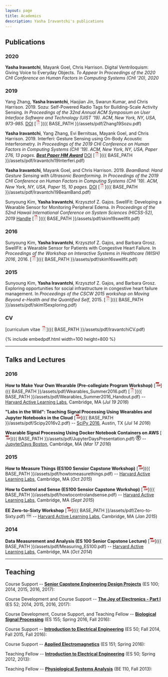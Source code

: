 ```yaml
---
layout: page
title: Academics
description: Yasha Iravantchi's publications
---
```



## Publications

### 2020

**Yasha Iravantchi**, Mayank Goel, Chris Harrison. Digital Ventriloquism: Giving Voice to Everyday Objects. *To Appear In Proceedings of the 2020 CHI Conference on Human Factors in Computing Systems (CHI ’20), 2020*

### 2019

Yang Zhang, **Yasha Iravantchi**, Haojian Jin, Swarun Kumar, and Chris Harrison. 2019. Sozu: Self-Powered Radio Tags for Building-Scale Activity Sensing. *In Proceedings of the 32nd Annual ACM Symposium on User Interface Software and Technology (UIST '19). ACM, New York, NY, USA, 973-985.* [DOI](https://doi.org/10.1145/3332165.3347952)
[![pdf](/assets/icons16/pdf-icon.png)]({{ BASE_PATH }}/assets/pdf/Zhang19Sozu.pdf)


**Yasha Iravantchi**, Yang Zhang, Evi Bernitsas, Mayank Goel, and Chris Harrison. 2019. Interferi: Gesture Sensing using On-Body Acoustic Interferometry. *In Proceedings of the 2019 CHI Conference on Human Factors in Computing Systems (CHI '19). ACM, New York, NY, USA, Paper 276, 13 pages.*  [**_Best Paper HM Award_**](https://doi.org/10.1145/3290605.3300506) [DOI](https://doi.org/10.1145/3290605.3300506)
[![pdf](/assets/icons16/pdf-icon.png)]({{ BASE_PATH }}/assets/pdf/Iravantchi19Interferi.pdf)


**Yasha Iravantchi**, Mayank Goel, and Chris Harrison. 2019. *BeamBand: Hand Gesture Sensing with Ultrasonic Beamforming. In Proceedings of the 2019 CHI Conference on Human Factors in Computing Systems (CHI '19). ACM, New York, NY, USA, Paper 15, 10 pages.* [DOI](https://doi.org/10.1145/3290605.3300245) 
[![pdf](/assets/icons16/pdf-icon.png)]({{ BASE_PATH }}/assets/pdf/Iravantchi19BeamBand.pdf)


Sunyoung Kim, **Yasha Iravantchi**, Krzysztof Z. Gajos. SwellFit: Developing a Wearable Sensor for Monitoring Peripheral Edema. *In Proceedings of the 52nd Hawaii International Conference on System Sciences (HICSS-52), 2019*
[Handle](https://scholarspace.manoa.hawaii.edu/handle/10125/59823) 
[![pdf](/assets/icons16/pdf-icon.png)]({{ BASE_PATH }}/assets/pdf/skim19swellfit.pdf)

### 2016

Sunyoung Kim, **Yasha Iravantchi**, Krzysztof Z. Gajos, and Barbara Grosz. SwellFit: a Wearable Sensor for Patients with Congestive Heart Failure. In *Proceedings of the Workshop on Interactive Systems in Healthcare (WISH) 2016*, 2016.
[![pdf](/assets/icons16/pdf-icon.png)]({{ BASE_PATH }}/assets/pdf/skim16swellfit.pdf)


### 2015

Sunyoung Kim, **Yasha Iravantchi**, Krzysztof Z. Gajos, and Barbara Grosz. Exploring opportunities for social infrastructure in congestive heart failure management. In *Proceedings of the CSCW 2015 workshop on Moving Beyond e-Health and the Quantified Self*, 2015.
[![pdf](/assets/icons16/pdf-icon.png)]({{ BASE_PATH }}/assets/pdf/skim15exploring.pdf)

### CV

[curriculum vitae ![CV as pdf](/assets/icons16/pdf-icon.png)]({{ BASE_PATH }}/assets/pdf/IravantchiCV.pdf)

{% include embedpdf.html width=100 height=800 %}


---

## Talks and Lectures

###  2016

**How to Make Your Own Wearable (Pre-collegiate Program Workshop)**
[![ppt](/assets/icons16/ppt-icon.png)]({{ BASE_PATH }}/assets/pdf/Wearables_Summer2016.pdf)
[![pdf](/assets/icons16/pdf-icon.png)]({{ BASE_PATH }}/assets/pdf/Wearables_Summer2016_Handout.pdf) -- [Harvard Active Learning Labs](https://www.seas.harvard.edu/active-learning-labs), Cambridge, MA 
(_Jul 19 2016_)

**"Labs in the Wild": Teaching Signal Processing Using Wearables and Jupyter Notebooks in the Cloud**
[![ppt](/assets/icons16/ppt-icon.png)]({{ BASE_PATH }}/assets/pdf/Scipy2016v2.pdf) -- [SciPy 2016](http://scipy2016.scipy.org/ehome/index.php?eventid=146062&tabid=332930&), Austin, TX
(_Jul 14 2016_)


**Wearable Signal Processing Using Docker Notebook Containers on AWS**
[![ppt](/assets/icons16/ppt-icon.png)]({{ BASE_PATH }}/assets/pdf/JupyterDaysPresentation.pdf)
[![github](/assets/icons16/github-icon.png)](https://github.com/odewahn/jdboston16) -- [JupyterDays Boston](http://altbibl.io/gazette/jupyterdays-day-1/), Cambridge, MA
(_Mar 17 2016_)



###  2015


**How to Measure Things (ES100 Sensior Capstone Workshop)**
[![ppt](/assets/icons16/ppt-icon.png)]({{ BASE_PATH }}/assets/pdf/howtomeasurethings.pdf) -- [Harvard Active Learning Labs](https://www.seas.harvard.edu/active-learning-labs), Cambridge, MA 
(_Oct 2015_)

**How to Control and Sense (ES100 Sensior Capstone Workshop)**
[![ppt](/assets/icons16/ppt-icon.png)]({{ BASE_PATH }}/assets/pdf/howtocontrolandsense.pdf) -- [Harvard Active Learning Labs](https://www.seas.harvard.edu/active-learning-labs), Cambridge, MA 
(_Sept 2015_)

**EE Zero-to-Sixty Workshop**
[![ppt](/assets/icons16/ppt-icon.png)]({{ BASE_PATH }}/assets/pdf/Zero-to-Sixty.pdf)
[![html](/assets/icons16/html-icon.png)](https://www.seas.harvard.edu/teaching-labs/wintersession-2015) -- [Harvard Active Learning Labs](https://www.seas.harvard.edu/active-learning-labs), Cambridge, MA 
(_Jan 2015_)



###  2014

**Data Measurement and Analysis (ES 100 Senior Capstone Lecture)**
[![ppt](/assets/icons16/ppt-icon.png)]({{ BASE_PATH }}/assets/pdf/Measuring_ES100.pdf) -- [Harvard Active Learning Labs](https://www.seas.harvard.edu/active-learning-labs), Cambridge, MA 
(_Oct 2014_)


---

## Teaching


Course Support -- **[Senior Capstone Engineering Design Projects](http://isites.harvard.edu/course/colgsas-7535)** (ES 100; 2014, 2015, 2016, 2017): 



Course Development and Course Support -- **[The Joy of Electronics - Part I](https://locator.tlt.harvard.edu/course/colgsas-109809)** (ES 52; 2014, 2015, 2016, 2017): 


Course Development, Course Support, and Teaching Fellow -- **[Biological Signal Processing](https://courses.harvard.edu/detail?q=id:d_colgsas_2015_2_109358_001&returnUrl=search%3Ffq_school_nm%3Dschool_nm%253A%2522Faculty%2520of%2520Arts%2520and%2520Sciences%2522%26fq_dept_area_category%3Ddept_area_category%253A%2522Engineering%2520Sciences%2522%26q%3D%26sort%3Dcourse_title%2520asc%26start%3D0%26rows%3D25)** (ES 155; Spring 2016, Fall 2016): 





Course Support -- **[Introduction to Electrical Engineering](http://isites.harvard.edu/course/colgsas-4499)** (ES 50; Fall 2014, Fall 2015, Fall 2016): 




Course Support -- **[Applied Electromagnetics](https://locator.tlt.harvard.edu/course/colgsas-143005)** (ES 151; Spring 2016): 

	


Teaching Fellow -- **[Introduction to Electrical Engineering](http://isites.harvard.edu/course/colgsas-4499)** (ES 50; Spring 2012, 2013): 


	

Teaching Fellow -- **[Physiological Systems Analysis](http://isites.harvard.edu/course/colgsas-8197)** (BE 110, Fall 2013): 




